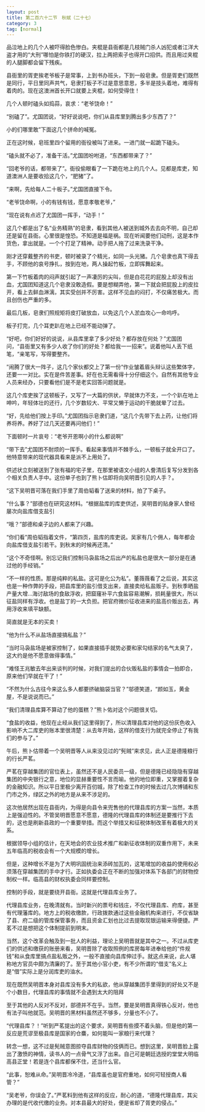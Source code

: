 ```yaml
---
layout: post
title: 第二百六十二节　秋赋（二十七）
category: 3
tag: [normal]
---
```


品泣地上的几个人被吓得脸色惨白。夹棍是县衙都是几枝贼门杀人凶犯或者江洋大盗才用的“大刑”哪怕是你铁打的硬汉，拉上两把索子也得开口招供。而且用过夹棍的人腿脚都会留下残疾。

县衙里的胥吏挨老爷板子是常事，上到书办班头，下到一般皂隶。但是胥吏们既然是同行，平日里同声共气，皂隶打板子不过是意思意思，多半是技头着地，难得有着肉的。现在这澳洲首长开口就要上夹棍，如何受得住！

几个人顿时磕头如捣蒜，哀求：“老爷饶命！”

“别磕了”。尤国团说，“好好说说吧，你们从县库里到腾出多少东西了？”

小的们哪里敢”下面这几个拼命的喊冤。

正在这时候，皂班里四个留用的衙役被叫了进来。一进门就一起跪下磕头。

“磕头就不必了，准备干活。”尤国团吩咐道，“东西都带来了？”

“回老爷的话，都带来了”。衙役偷眼看了一下跪在地上的几个人。见都是库吏，知道澳洲人是要收拾这几个，“肥猪”了。

“来啊，先给每人二十板子。”尤国团直接下令。

“老爷饶命啊，小的有钱有钱，愿意孝敬老爷，”

“现在说有点迟了尤国团一挥手，“动手！”

这几个都是出了名“业务精熟”的皂隶，看到其他人被送到城外去去向不明，自己却还是留在县衙。心里很是惶恐。不知道是福是祸。现在听闻要他们动刑，这是本作货色，拿出就是。一个个打足了精神。动手把人拖了过来洗录干净。

刚才还穿戴整齐的书吏，顿时被录了个精光，如同一头光猪。几个皂隶也真下得去手，不顾他的哀号挣扎，按到在地，两人操起竹板，立即挥舞起来。

第一下竹板着肉的闷声就引起了一声凄厉的尖叫，但是白花花的屁股上却没有出血，尤国团知道这几个皂隶没敢造假。要是想糊弄他，第一下就会把屁股上的皮拉开，看上去鲜血淋漓，其实受创并不厉害。这样不见血的闷打，不仅痛苦极大。而且创伤也严重的多。

最后几板，皂隶们照规矩将皮打破放血，以免这几个人淤血攻心一命呜呼。

板子打完，几个耳吏趴在地上已经不能动弹了。

“好吧，你们好好的说说，从县库里拿了多少好处？都存放在何处？”尤国团问，“县衙里又有多少人收了你们的好处？都给我一一招来”。说着他叫人丢下纸笔，“亲笔写，写得要整齐。

”闹腾了很大一阵子，这几个家伙都交上了第一份“作业皱着眉头辩认这些繁体字，还要一一对比。实在是件苦差事。好在也无需看得十分仔细这个。自然有其他专业人员来经办，只要看他们是不是老实回答问题就是。

这几个库吏挨了这顿板子，又写了一大篇的供状，早就体力不支，一个个趴在地上呻吟，年轻体壮的还行，几个岁数较大、平常又懒于运动的干脆就晕了过去。

“好，先给他们按上手印。”尤国团指示皂隶们道，“这几个先带下去上药，让他们将养将养。养好了过几天还要再问他们！”

下面顿时一片哀号：“老爷开恩啊小的什么都说啊”

“带下去”尤国团不耐烦的一挥手。看起来事情并不棘手么，一顿板子就全开口了。他特意带来的现代器具看来是派不上用处了。

供述状立刻被送到了张有福的宅子里，在那里被语文小组的人誊清后复写分发到各个相关负责人手中。这份单子也到了熊卜估即将向吴明晋引见的人手？。

“这下吴明晋可落在我们手里了周伯韬看了送来的材料，拍了下桌子。

“什么事？”部德也在研究这材料。“根据盐库的库吏供述，吴明晋的贴身家人曾经屡次向盐库借支盐引

“哦？”部德和桌子边的人都来了兴趣。

“你们看”周伯韬指着文件，“第四页，盐库的库吏说。吴家有几个佣人，每年都会向盐库借支盐引若干。到秋末的时候再还清。”

“这个不奇怪啊。别忘记我们控制马袅盐场之后出产的私盐也是很大一部分是在通过他的手经销。”

“不一样的性质。那是纯粹的私盐。这可是化公为私”。董薇薇看了之后说，其实这也是一种作弊的手段，把县库里的盐引借支出来，直接卖给私盐贩子。到秋季晒盐产量大增…海讨敌场的食敌浮收，把窟窿补平六食盐容易潮解，损耗量很大，所以征盐同样有浮收。也是盐丁的一大负担。把官府微价征收进来的盐高价贩出去，再用浮收来填平缺额。

简直就是无本的买卖！

“他为什么不从盐场直接搞私盐？”

“当时马袅盐场是被家控制了，如果直接插手就势必要和家勾结家的名气太臭了，这大约是他不愿意做得事情。”

“难怪王兆敏去年出来谈判的时候，对我们提出的合伙贩私盐的事情会一拍即合，原来他们早就在干了！”

“不然为什么古往今来这么多人都要挤破脑袋当官？”邬德笑道，“颜如玉，黄金屋，不是说说而已。”

“我们清理县库算不算动了他的蛋糕？”熊卜佑对这个问题很关切。

“食盐的收益，他现在止经从我们这里得到了，所以清理县库对他的这份灰色收入影响不大二库吏的账本里很清楚：从去年开始，这样的借支行为就完全停止了有我们的参与了。”

午后，熊卜估带着一个吴明晋等人从来没见过的“髡贼”来求见，此人正是德隆粮行的行长严茗。

严茗在穿越集团的官位表上，虽然还不是人民委员一级，但是德隆已经隐隐有穿越集团的中央银行之意，地位的显赫重要性不言而喻。他的地位即重，又掌握着复杂的金融知识。所以平日里极少离开百仞城，除了检查工作的时候去过几次博铺和东门市之外，绿区之外的地方是从来不涉足的。

这次他居然出现在县衙内，为得是向县令来兜售他的代理县库的方案一当然，本质上是强迫性的。不管吴明晋愿意不愿意，德隆的代理县库的体制还是要推行下去的，这也是刷新县政的一个重要举措。而这个举措又和征税体制改革有着极大的关系。

根据领导小组的估计，在天地会的农业技术推广和新征收体制的双重作用下，未来五年临高的税收会有一个大规模的增长。

但是，这种增长不是为了大明巩固统治来添砖加瓦的，这笔增加的收益的使用权必须落在穿越集团的手中才行。正如执委会正在不断的加强对体系下各部门的财物控制权一样。临高县的财权执委会同样要控制。

控制的手段，就是要绕开县衙。这就是代理县库业务了。

代理县库业务，在晚清就有。当时新兴的票号和钱庄，不仅代理县库、府库，甚至有代理藩库的。地方上的税收缴款，行政拨款通过这些金融机构来进行，不仅省缺了县、府二级的管库保管事务，而且资金汇划也比过去提取现银运输来得便捷。严茗不过是想把这个体制提前到明末。

当然，这个改革会触及到一批人的利益，理论上吴明晋就是其中之一。不过从库吏们的供述和缴获的账册来看，吴明晋除了收取照例的库房每年进奉给他的“件规钱”和从食库里搞点盐私贩之外，一般不直接向县库伸过手。就这点来说，此人堪称地方官员中颇为清廉的了。至于其他小官小吏，有不少所谓的“借支”名义上是“借”实际上是分润库吏的油水。

现在既然吴明晋本身对县库没有多大的私欲，他从穿越集团手里得到的好处又不是个小数目，代理县库的事情就不会遇到太大的阻拜

至于其他的人反对不反对，部德并不在乎。当然，要是吴明晋真得铁心反对，他也有法子叫他就范。吴明晋的黑材料虽然还不够多，分量也不小了。

“代理县库？！”听到严茗提出的这个要求，吴明晋有些摸不着头脑，但是他的第一反应是荒谬至极县库是国家的仓麋，如何能叫一家粮行来代理？

转念一想，这不过是髡贼意图掠夺县库财物的伎俩而已。想到这里，吴明晋脸上露出了激愤的神情，读书人的一点骨气又浮了出来。自己可是朝廷选授的堂堂大明临高县正堂！若是连个县库都保不住，还当什么官。

“此事，恕难从命。”吴明晋冷冷道，“县库虽也是官府重地，如何可轻授商人看管？”

“吴老爷，你误会了。”严茗料到他有这样的反应，耐心的道，“德隆代理县库，其尖办理的是代收代缴的业务。对本县最大的好处，便是省却了胥吏的侵占。”
